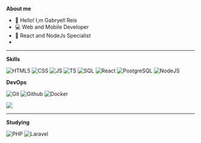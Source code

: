 
**About me**

- 🤙 Hello! I,m Gabryell Reis
- 💻 Web and Mobile Developer
- 🚀 React and NodeJs Specialist
- 
<hr />

**Skills**

  ![HTML5](https://img.shields.io/badge/-HTML5-333333?logo=HTML5)
  ![CSS](https://img.shields.io/badge/-CSS-333333?logo=CSS)
  ![JS](https://img.shields.io/badge/-Javascript-333333?logo=javascript)
  ![TS](https://img.shields.io/badge/-Typescript-333333?logo=typescript)
  ![SQL](https://img.shields.io/badge/-SQL-333333?logo=sql)
  ![React](https://img.shields.io/badge/-React-333333?style=flat&logo=react)
  ![PostgreSQL](https://img.shields.io/badge/-Postgresql-333333?style=flat&logo=postgres)
  ![NodeJS](https://img.shields.io/badge/-NodeJS-333333?style=flat&logo=nodejs)

**DevOps**

  ![Git](https://img.shields.io/badge/-Git-333333?logo=git)
  ![Github](https://img.shields.io/badge/-Github-333333?logo=github)
  ![Docker](https://img.shields.io/badge/-Docker-333333?logo=Docker)
  

<picture>
<source 
  srcset="https://github-readme-stats.vercel.app/api?username=GabryellReis&show_icons=true&theme=dark"
  media="(prefers-color-scheme: dark)"
/>
<source
  srcset="https://github-readme-stats.vercel.app/api?username=GabryellReis&show_icons=true"
  media="(prefers-color-scheme: light), (prefers-color-scheme: no-preference)"
/>
<img src="https://github-readme-stats.vercel.app/api?username=GabryellReis&show_icons=true" />
</picture>

<hr />

**Studying**

  ![PHP](https://img.shields.io/badge/-PHP-333333?logo=php)
  ![Laravel](https://img.shields.io/badge/-Laravel-333333?logo=laravel)


